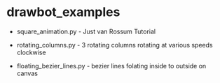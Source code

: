 # drawbot_examples

* square_animation.py - Just van Rossum Tutorial
* rotating_columns.py - 3 rotating columns rotating at various speeds clockwise

* floating_bezier_lines.py - bezier lines folating inside to outside on canvas

